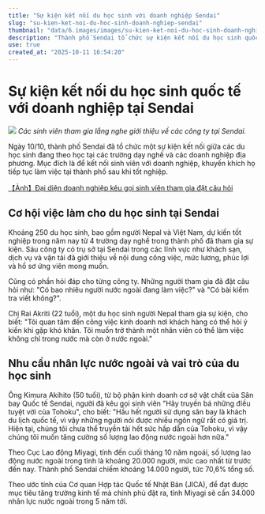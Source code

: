 ```yaml
---
title: "Sự kiện kết nối du học sinh với doanh nghiệp Sendai"
slug: "su-kien-ket-noi-du-hoc-sinh-doanh-nghiep-sendai"
thumbnail: "data/6.images/images/su-kien-ket-noi-du-hoc-sinh-doanh-nghiep-sendai.webp"
description: "Thành phố Sendai tổ chức sự kiện kết nối du học sinh quốc tế, bao gồm người Việt, với doanh nghiệp địa phương nhằm khuyến khích họ ở lại làm việc sau khi tốt nghiệp."
use: true
created_at: "2025-10-11 16:54:20"
---
```


# Sự kiện kết nối du học sinh quốc tế với doanh nghiệp tại Sendai

![](/images/20251011-00000072-asahi-000-1-view.webp)
*Các sinh viên tham gia lắng nghe giới thiệu về các công ty tại Sendai.* 

Ngày 10/10, thành phố Sendai đã tổ chức một sự kiện kết nối giữa các du học sinh đang theo học tại các trường dạy nghề và các doanh nghiệp địa phương. Mục đích là để kết nối sinh viên với doanh nghiệp, khuyến khích họ tiếp tục làm việc tại thành phố sau khi tốt nghiệp.

[【Ảnh】Đại diện doanh nghiệp kêu gọi sinh viên tham gia đặt câu hỏi](https://www.asahi.com/articles/photo/AS20251010005597.html?oai=ASTBB4K4FTBBUNHB00VM&ref=yahoo_kijinaka)

## Cơ hội việc làm cho du học sinh tại Sendai

Khoảng 250 du học sinh, bao gồm người Nepal và Việt Nam, dự kiến tốt nghiệp trong năm nay từ 4 trường dạy nghề trong thành phố đã tham gia sự kiện. Sáu công ty có trụ sở tại Sendai trong các lĩnh vực như khách sạn, dịch vụ và vận tải đã giới thiệu về nội dung công việc, mức lương, phúc lợi và hồ sơ ứng viên mong muốn.

Cũng có phần hỏi đáp cho từng công ty. Những người tham gia đã đặt câu hỏi như: "Có bao nhiêu người nước ngoài đang làm việc?" và "Có bài kiểm tra viết không?".

Chị Rai Akriti (22 tuổi), một du học sinh người Nepal tham gia sự kiện, cho biết: "Tôi quan tâm đến công việc kinh doanh nơi khách hàng có thể hỏi ý kiến khi gặp khó khăn. Tôi muốn trở thành một nhân viên có thể làm việc không chỉ trong nước mà còn ở nước ngoài."

## Nhu cầu nhân lực nước ngoài và vai trò của du học sinh

Ông Kimura Akihito (50 tuổi), từ bộ phận kinh doanh cơ sở vật chất của Sân bay Quốc tế Sendai, người đã kêu gọi sinh viên "Hãy truyền bá những điều tuyệt vời của Tohoku", cho biết: "Hầu hết người sử dụng sân bay là khách du lịch quốc tế, vì vậy những người nói được nhiều ngôn ngữ rất có giá trị. Hiện tại, chúng tôi chưa thể truyền tải hết sức hấp dẫn của Tohoku, vì vậy chúng tôi muốn tăng cường số lượng lao động nước ngoài hơn nữa."

Theo Cục Lao động Miyagi, tính đến cuối tháng 10 năm ngoái, số lượng lao động nước ngoài trong tỉnh là khoảng 20.000 người, mức cao nhất từ trước đến nay. Thành phố Sendai chiếm khoảng 14.000 người, tức 70,6% tổng số.

Theo ước tính của Cơ quan Hợp tác Quốc tế Nhật Bản (JICA), để đạt được mục tiêu tăng trưởng kinh tế mà chính phủ đặt ra, tỉnh Miyagi sẽ cần 34.000 nhân lực nước ngoài trong 5 năm tới.
